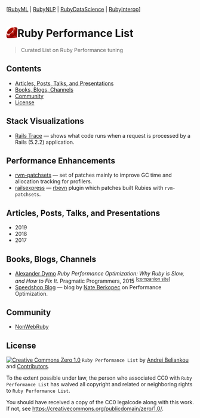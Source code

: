 [[RubyML](https://github.com/arbox/machine-learning-with-ruby) |
 [RubyNLP](https://github.com/arbox/nlp-with-ruby) |
 [RubyDataScience](https://github.com/arbox/data-science-with-ruby) |
 [RubyInterop](https://github.com/arbox/ruby-interoperability)]

# Ruby Performance List [<img src="ruby.jpg" align="left" width="30px" height="30px" />][ruby]

> Curated List on Ruby Performance tuning

<!-- nodoc -->
## Contents

<!-- toc -->

- [Articles, Posts, Talks, and Presentations](#articles-posts-talks-and-presentations)
- [Books, Blogs, Channels](#books-blogs-channels)
- [Community](#community)
- [License](#license)

<!-- tocstop -->

<!-- doc -->

## Stack Visualizations
- [Rails Trace](https://rails-trace.chriszetter.com/) &mdash;
  shows what code runs when a request is processed by a Rails (5.2.2) application.

## Performance Enhancements

- [rvm-patchsets](https://github.com/skaes/rvm-patchsets) &mdash;
  set of patches mainly to improve GC time and allocation tracking for profilers.
- [railsexpress](https://github.com/adymo/ruby-build-railsexpress) &mdash;
  [rbevn](https://github.com/rbenv/rbenv) plugin which patches built Rubies with `rvm-patchsets`.

## Articles, Posts, Talks, and Presentations

- 2019
- 2018
- 2017

## Books, Blogs, Channels

- [Alexander Dymo](https://twitter.com/alexander_dymo)
  _Ruby Performance Optimization: Why Ruby is Slow, and How to Fix It_.
  Pragmatic Programmers, 2015 <sup>[[companion site](http://ruby-performance-book.com)]</sup>
- [Speedshop Blog](https://www.speedshop.co/blog/) &mdash;
  blog by [Nate Berkopec](https://twitter.com/nateberkopec) on Performance Optimization.

## Community

- [NonWebRuby](https://twitter.com/NonWebRuby)

## License

[![Creative Commons Zero 1.0](http://mirrors.creativecommons.org/presskit/buttons/80x15/svg/cc-zero.svg)](https://creativecommons.org/publicdomain/zero/1.0/)
`Ruby Performance List` by [Andrei Beliankou](https://github.com/arbox) and
[Contributors][contributors].

To the extent possible under law, the person who associated CC0 with
`Ruby Performance List` has waived all copyright and related or neighboring rights
to `Ruby Performance List`.

You should have received a copy of the CC0 legalcode along with this
work. If not, see <https://creativecommons.org/publicdomain/zero/1.0/>.

<!--- Links --->
[ruby]: https://www.ruby-lang.org/en/
[awesome]: https://github.com/sindresorhus/awesome/blob/master/awesome.md
[change-pr]: https://github.com/RichardLitt/knowledge/blob/master/github/amending-a-commit-guide.md
[ml]: https://en.wikipedia.org/wiki/Machine_learning
[ds-with-ruby]: https://github.com/arbox/data-science-with-ruby
[contributors]: https://github.com/arbox/machine-learning-with-ruby/graphs/contributors
[sciruby]: https://github.com/sciruby
[ai]: https://en.wikipedia.org/wiki/Artificial_intelligence
[cs]: https://en.wikipedia.org/wiki/Computational_science
[fe]: https://en.wikipedia.org/wiki/Feature_engineering
[ts]: https://en.wikipedia.org/wiki/Test_set
